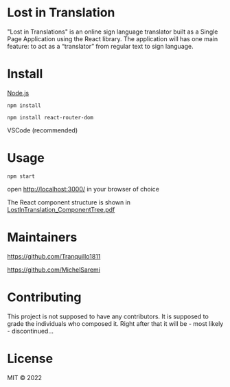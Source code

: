 # Lost in Translation
"Lost in Translations" is an online sign language translator built as a Single Page Application using the React library.
The application will has one main feature: to act as a “translator” from regular text to sign language.

# Install

[Node.js](https://nodejs.org/en/download/)

`npm install`

`npm install react-router-dom`
 
VSCode (recommended)


# Usage
`npm start`

open [http://localhost:3000/](http://localhost:3000/) in your browser of choice


The React component structure is shown in [LostInTranslation_ComponentTree.pdf](./LostInTranslation_ComponentTree.pdf)

# Maintainers
<https://github.com/Tranquillo1811> 

<https://github.com/MichelSaremi>

# Contributing
This project is not supposed to have any contributors.
It is supposed to grade the individuals who composed it.
Right after that it will be - most likely - discontinued...

# License
MIT &copy; 2022 
